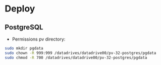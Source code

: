 # Deploy

## PostgreSQL

- Permissions pv directory:
```bash
sudo mkdir pgdata
sudo chown -R 999:999 /datadrives/datadrive00/pv-32-postgres/pgdata
sudo chmod -R 700 /datadrives/datadrive00/pv-32-postgres/pgdata
```